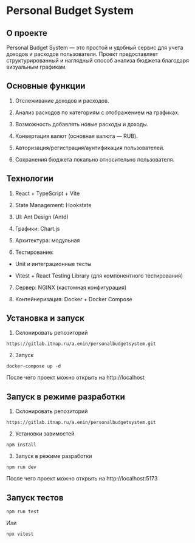 # Personal Budget System

## О проекте

Personal Budget System — это простой и удобный сервис для учета доходов и расходов пользователя. Проект предоставляет структурированный и наглядный способ анализа бюджета благодаря визуальным графикам.

## Основные функции

1. Отслеживание доходов и расходов.

2. Анализ расходов по категориям с отображением на графиках.

3. Возможность добавлять новые расходы и доходы.

4. Конвертация валют (основная валюта — RUB).

5. Авторизация/регистрация/аунтификация пользователей.

6. Сохранения бюджета локально относительно пользователя.

## Технологии

1. React + TypeScript + Vite

2. State Management: Hookstate

3. UI: Ant Design (Antd)

4. Графики: Chart.js

5. Архитектура: модульная

6. Тестирование:

  - Unit и интеграционные тесты

  - Vitest + React Testing Library (для компонентного тестирования)

7. Сервер: NGINX (кастомная конфигурация)

8. Контейнеризация: Docker + Docker Compose

## Установка и запуск

1. Склонировать репозиторий

```
https://gitlab.itnap.ru/a.enin/personalbudgetsystem.git
```

2. Запуск

```
docker-compose up -d
```

После чего проект можно открыть на http://localhost

## Запуск в режиме разработки

1. Склонировать репозиторий

```
https://gitlab.itnap.ru/a.enin/personalbudgetsystem.git
```

2. Установки завимостей

```
npm install
```

3. Запуск в режиме разработки

``` 
npm run dev
```

После чего проект можно открыть на http://localhost:5173

## Запуск тестов

``` 
npm run test
```

Или

``` 
npx vitest
```

